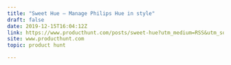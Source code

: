 ```yaml
---
title: "Sweet Hue — Manage Philips Hue in style"
draft: false
date: 2019-12-15T16:04:12Z
link: https://www.producthunt.com/posts/sweet-hue?utm_medium=RSS&utm_source=hune
site: www.producthunt.com
topic: product hunt  

---
```

